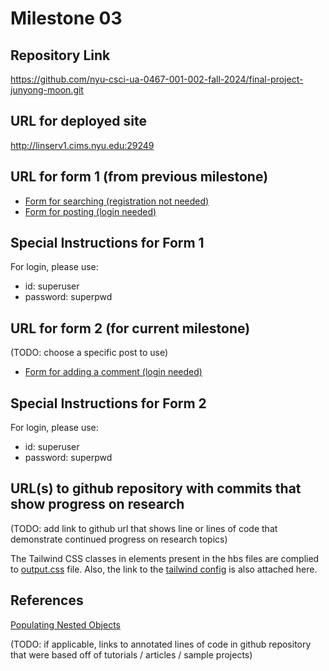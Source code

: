 Milestone 03
===

Repository Link
---
https://github.com/nyu-csci-ua-0467-001-002-fall-2024/final-project-junyong-moon.git

URL for deployed site 
---
http://linserv1.cims.nyu.edu:29249

URL for form 1 (from previous milestone) 
---
* [Form for searching (registration not needed)](http://linserv1.cims.nyu.edu:29249/posts)
* [Form for posting (login needed)](http://linserv1.cims.nyu.edu:29249/posts/add)

Special Instructions for Form 1
---
For login, please use:
- id: superuser
- password: superpwd

URL for form 2 (for current milestone)
---
(TODO: choose a specific post to use)
* [Form for adding a comment (login needed)](http://linserv1.cims.nyu.edu:29249/posts/)

Special Instructions for Form 2
---
For login, please use:
- id: superuser
- password: superpwd

URL(s) to github repository with commits that show progress on research
--- 
(TODO: add link to github url that shows line or lines of code that demonstrate continued progress on research topics)

The Tailwind CSS classes in elements present in the hbs files are complied to [output.css](src/output.css) file.
Also, the link to the [tailwind config](tailwind.config.js) is also attached here.

References 
---
[Populating Nested Objects](https://stackoverflow.com/questions/19222520/populate-nested-array-in-mongoose)

(TODO: if applicable, links to annotated lines of code in github repository that were based off of tutorials / articles / sample projects)